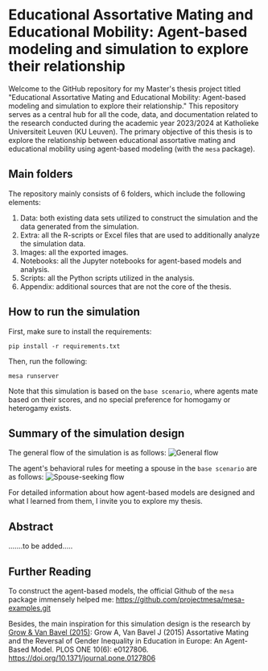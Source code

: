 # Educational Assortative Mating and Educational Mobility: Agent-based modeling and simulation to explore their relationship

Welcome to the GitHub repository for my Master's thesis project titled "Educational Assortative Mating and Educational Mobility:
Agent-based modeling and simulation to explore their relationship." This repository serves as a central hub for all the code, data, and documentation related to the research conducted during the academic year 2023/2024 at Katholieke Universiteit Leuven (KU Leuven). The primary objective of this thesis is to explore the relationship between educational assortative mating and educational mobility using agent-based modeling (with the `mesa` package).

## Main folders
The repository mainly consists of 6 folders, which include the following elements:
1. Data: both existing data sets utilized to construct the simulation and the data generated from the simulation.
2. Extra: all the R-scripts or Excel files that are used to additionally analyze the simulation data.
3. Images: all the exported images.
4. Notebooks: all the Jupyter notebooks for agent-based models and analysis.
5. Scripts: all the Python scripts utilized in the analysis.
6. Appendix: additional sources that are not the core of the thesis.

## How to run the simulation
First, make sure to install the requirements:
```
pip install -r requirements.txt
```

Then, run the following:
```
mesa runserver
```
Note that this simulation is based on the `base scenario`, where agents mate based on their scores, and no special preference for homogamy or heterogamy exists. 

## Summary of the simulation design
The general flow of the simulation is as follows:
![General flow](https://github.com/SereneKim/MasterThesis_Seorin_Kim/blob/main/images/flowchart_general.png)

The agent's behavioral rules for meeting a spouse in the `base scenario` are as follows:
![Spouse-seeking flow](https://github.com/SereneKim/MasterThesis_Seorin_Kim/blob/main/images/flowchart_spouse.png)

For detailed information about how agent-based models are designed and what I learned from them,  I invite you to explore my thesis.

## Abstract
.......to be added.....


## Further Reading
To construct the agent-based models, the official Github of the `mesa` package immensely helped me: 
https://github.com/projectmesa/mesa-examples.git

Besides, the main inspiration for this simulation design is the research by [Grow & Van Bavel (2015)](https://doi.org/10.1371/journal.pone.0127806): 
Grow A, Van Bavel J (2015) Assortative Mating and the Reversal of Gender Inequality in Education in Europe: An Agent-Based Model. PLOS ONE 10(6): e0127806. https://doi.org/10.1371/journal.pone.0127806 

